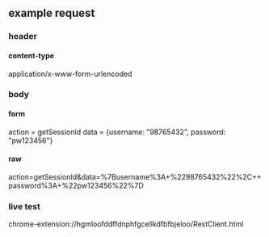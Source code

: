 ## example request

### header 
#### content-type
application/x-www-form-urlencoded

### body
#### form
action = getSessionId
data = {username: "98765432",  password: "pw123456"}
#### raw
action=getSessionId&data=%7Busername%3A+%2298765432%22%2C++password%3A+%22pw123456%22%7D

### live test
chrome-extension://hgmloofddffdnphfgcellkdfbfbjeloo/RestClient.html